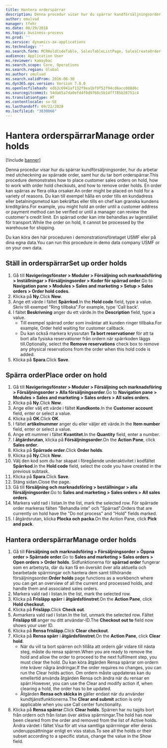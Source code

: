 ```yaml
---
title: Hantera orderspärrar
description: Denna procedur visar hur du spärrar kundförsäljningsorder, hur du arbetar med utcheckning av spärrade order, samt hur du tar bort orderspärrar.
author: omulvad
manager: tfehr
ms.date: 08/29/2018
ms.topic: business-process
ms.prod: ''
ms.service: dynamics-ax-applications
ms.technology: ''
ms.search.form: MCRHoldCodeTable, SalesTableListPage, SalesCreateOrder, SalesTable, MCRHoldCodeTrans, MCRHoldCheckOutOverride, MCRHoldCodeTable, MCRItemListCopying, MCRItemListTable, MCROMHoldList
audience: Application User
ms.reviewer: kamaybac
ms.search.scope: Core, Operations
ms.search.region: Global
ms.author: omulvad
ms.search.validFrom: 2016-06-30
ms.dyn365.ops.version: Version 7.0.0
ms.openlocfilehash: edb3c6941af132f9ea1bf9f52f94cd6acc008d6c
ms.sourcegitcommit: 54da65a7da0efd4f0d9760c5b14ff785b28751c4
ms.translationtype: HT
ms.contentlocale: sv-SE
ms.lasthandoff: 09/22/2020
ms.locfileid: "3830066"
---
```

# <a name="manage-order-holds"></a><span data-ttu-id="38dfc-103">Hantera orderspärrar</span><span class="sxs-lookup"><span data-stu-id="38dfc-103">Manage order holds</span></span>

[!include [banner](../../includes/banner.md)]

<span data-ttu-id="38dfc-104">Denna procedur visar hur du spärrar kundförsäljningsorder, hur du arbetar med utcheckning av spärrade order, samt hur du tar bort orderspärrar.</span><span class="sxs-lookup"><span data-stu-id="38dfc-104">This procedure demonstrates how to place customer sales orders on hold, how to work with order hold checkouts, and how to remove order holds.</span></span> <span data-ttu-id="38dfc-105">En order kan spärras av flera olika orsaker.</span><span class="sxs-lookup"><span data-stu-id="38dfc-105">An order might be placed on hold for a variety of reasons.</span></span> <span data-ttu-id="38dfc-106">Du kan till exempel hålla en order tills en kundadress eller betalningsmetod kan bekräftas eller tills en chef kan granska kundens kreditgräns.</span><span class="sxs-lookup"><span data-stu-id="38dfc-106">For example, you might hold an order until a customer address or payment method can be verified or until a manager can review the customer's credit limit.</span></span> <span data-ttu-id="38dfc-107">En spärrad order kan inte behandlas av lagerstället för transport.</span><span class="sxs-lookup"><span data-stu-id="38dfc-107">While the order on hold, it cannot be processed by the warehouse for shipping.</span></span> 

<span data-ttu-id="38dfc-108">Du kan köra den här proceduren i demonstrationsföretaget USMF eller på dina egna data.</span><span class="sxs-lookup"><span data-stu-id="38dfc-108">You can run this procedure in demo data company USMF or on your own data.</span></span>


## <a name="set-up-order-holds"></a><span data-ttu-id="38dfc-109">Ställ in orderspärrar</span><span class="sxs-lookup"><span data-stu-id="38dfc-109">Set up order holds</span></span>
1. <span data-ttu-id="38dfc-110">Gå till **Navigeringsfönster > Moduler > Försäljning och marknadsföring > Inställningar > Försäljningsorder > Koder för spärrad order**.</span><span class="sxs-lookup"><span data-stu-id="38dfc-110">Go to **Navigation pane > Modules > Sales and marketing > Setup > Sales orders > Order hold codes**.</span></span>
2. <span data-ttu-id="38dfc-111">Klicka på **Ny**.</span><span class="sxs-lookup"><span data-stu-id="38dfc-111">Click **New**.</span></span>
3. <span data-ttu-id="38dfc-112">Ange ett värde i fältet **Spärrkod**.</span><span class="sxs-lookup"><span data-stu-id="38dfc-112">In the **Hold code** field, type a value.</span></span> <span data-ttu-id="38dfc-113">Skriv till exempel "Ring tillbaka".</span><span class="sxs-lookup"><span data-stu-id="38dfc-113">For example, type 'Call back'.</span></span>  
4. <span data-ttu-id="38dfc-114">I fältet **Beskrivning** anger du ett värde.</span><span class="sxs-lookup"><span data-stu-id="38dfc-114">In the **Description** field, type a value.</span></span>
    - <span data-ttu-id="38dfc-115">Till exempel spärrad order som inväntar att kunden ringer tillbaka.</span><span class="sxs-lookup"><span data-stu-id="38dfc-115">For example, Order held waiting for customer callback.</span></span>  
    - <span data-ttu-id="38dfc-116">Du kan också markera kryssrutan **Ta bort reservationer** för att ta bort alla fysiska reservationer från ordern när spärrkoden läggs till.</span><span class="sxs-lookup"><span data-stu-id="38dfc-116">Optionally, select the **Remove reservations** check box to remove any physical reservations from the order when this hold code is added.</span></span>  
5. <span data-ttu-id="38dfc-117">Klicka på **Spara**.</span><span class="sxs-lookup"><span data-stu-id="38dfc-117">Click **Save**.</span></span>

## <a name="place-order-on-hold"></a><span data-ttu-id="38dfc-118">Spärra order</span><span class="sxs-lookup"><span data-stu-id="38dfc-118">Place order on hold</span></span>
1. <span data-ttu-id="38dfc-119">Gå till **Navigeringsfönster > Moduler > Försäljning och marknadsföring > Försäljningsorder > Alla försäljningsorder**.</span><span class="sxs-lookup"><span data-stu-id="38dfc-119">Go to **Navigation pane > Modules > Sales and marketing > Sales orders > All sales orders**.</span></span>
2. <span data-ttu-id="38dfc-120">Klicka på **Ny**.</span><span class="sxs-lookup"><span data-stu-id="38dfc-120">Click **New**.</span></span>
3. <span data-ttu-id="38dfc-121">Ange eller välj ett värde i fältet **Kundkonto**.</span><span class="sxs-lookup"><span data-stu-id="38dfc-121">In the **Customer account** field, enter or select a value.</span></span>
4. <span data-ttu-id="38dfc-122">Klicka på **OK**.</span><span class="sxs-lookup"><span data-stu-id="38dfc-122">Click **OK**.</span></span>
5. <span data-ttu-id="38dfc-123">I fältet **artikelnummer** anger du eller väljer ett värde.</span><span class="sxs-lookup"><span data-stu-id="38dfc-123">In the **Item number** field, enter or select a value.</span></span>
6. <span data-ttu-id="38dfc-124">Ange ett nummer i fältet **Kvantitet**.</span><span class="sxs-lookup"><span data-stu-id="38dfc-124">In the **Quantity** field, enter a number.</span></span>
7. <span data-ttu-id="38dfc-125">I **åtgärdsrutan**, klicka på **Försäljningsorder**.</span><span class="sxs-lookup"><span data-stu-id="38dfc-125">On the **Action Pane**, click **Sales order**.</span></span>
8. <span data-ttu-id="38dfc-126">Klicka på **Spärrade order**.</span><span class="sxs-lookup"><span data-stu-id="38dfc-126">Click **Order holds**.</span></span>
9. <span data-ttu-id="38dfc-127">Klicka på **Ny**.</span><span class="sxs-lookup"><span data-stu-id="38dfc-127">Click **New**.</span></span>
10. <span data-ttu-id="38dfc-128">Välj den kod som du har skapat i föregående underaktivitet i kodfältet **Spärrkod**.</span><span class="sxs-lookup"><span data-stu-id="38dfc-128">In the **Hold code** field, select the code you have created in the previous subtask.</span></span>
11. <span data-ttu-id="38dfc-129">Klicka på **Spara**.</span><span class="sxs-lookup"><span data-stu-id="38dfc-129">Click **Save**.</span></span>
12. <span data-ttu-id="38dfc-130">Stäng sidan.</span><span class="sxs-lookup"><span data-stu-id="38dfc-130">Close the page.</span></span>
13. <span data-ttu-id="38dfc-131">Gå till **försäljning och marknadsföring > beställningar > alla försäljningsorder**.</span><span class="sxs-lookup"><span data-stu-id="38dfc-131">Go to **Sales and marketing > Sales orders > All sales orders**.</span></span>
14. <span data-ttu-id="38dfc-132">Markera vald rad i listan.</span><span class="sxs-lookup"><span data-stu-id="38dfc-132">In the list, mark the selected row.</span></span> <span data-ttu-id="38dfc-133">För spärrade order markeras fälten "Behandla inte" och "Spärrad".</span><span class="sxs-lookup"><span data-stu-id="38dfc-133">Orders that are currently on hold have the "Do not process" and "Hold" fields marked.</span></span>
15. <span data-ttu-id="38dfc-134">I åtgärdsrutan, klicka **Plocka och packa**.</span><span class="sxs-lookup"><span data-stu-id="38dfc-134">On the Action Pane, click **Pick and pack**.</span></span>

## <a name="manage-order-holds"></a><span data-ttu-id="38dfc-135">Hantera orderspärrar</span><span class="sxs-lookup"><span data-stu-id="38dfc-135">Manage order holds</span></span>
1. <span data-ttu-id="38dfc-136">Gå till **Försäljning och marknadsföring > Försäljningsorder > Öppna order > Spärrade order**.</span><span class="sxs-lookup"><span data-stu-id="38dfc-136">Go to **Sales and marketing > Sales orders > Open orders > Order holds**.</span></span> <span data-ttu-id="38dfc-137">Sidfunktionerna för **spärrad order** fungerar som en arbetsyta, där du kan få en översikt över alla aktuella och bearbetade spärrningar och hantera dem samt tillhörande försäljningsorder.</span><span class="sxs-lookup"><span data-stu-id="38dfc-137">**Order holds** page functions as a workbench where you can get an overview of all the current and processed holds, and handle them and associated sales orders.</span></span>     
2. <span data-ttu-id="38dfc-138">Markera vald rad i listan.</span><span class="sxs-lookup"><span data-stu-id="38dfc-138">In the list, mark the selected row.</span></span>
3. <span data-ttu-id="38dfc-139">Klicka på **Frisläpp spärr** i **åtgärdsfönstret**.</span><span class="sxs-lookup"><span data-stu-id="38dfc-139">On the **Action Pane**, click **Hold checkout**.</span></span>
4. <span data-ttu-id="38dfc-140">Klicka på **Frisläpp**.</span><span class="sxs-lookup"><span data-stu-id="38dfc-140">Click **Check out**.</span></span>
5. <span data-ttu-id="38dfc-141">Avmarkera vald rad i listan.</span><span class="sxs-lookup"><span data-stu-id="38dfc-141">In the list, unmark the selected row.</span></span> <span data-ttu-id="38dfc-142">Fältet **Frisläpp till** anger nu ditt användar-ID.</span><span class="sxs-lookup"><span data-stu-id="38dfc-142">The **Checkout out to** field now shows your user ID.</span></span>   
6. <span data-ttu-id="38dfc-143">Klicka på **Rensa frisläpp**.</span><span class="sxs-lookup"><span data-stu-id="38dfc-143">Click **Clear checkout**.</span></span>
7. <span data-ttu-id="38dfc-144">Klicka på **Rensa spärr** i **åtgärdsfönstret**.</span><span class="sxs-lookup"><span data-stu-id="38dfc-144">On the **Action Pane**, click **Clear hold**.</span></span>
    - <span data-ttu-id="38dfc-145">När du vill ta bort spärren och tillåta att ordern går vidare till nästa steg, måste du rensa spärren.</span><span class="sxs-lookup"><span data-stu-id="38dfc-145">When you are ready to remove the hold and allow the order to proceed to the next fulfilment step, you must clear the hold.</span></span> <span data-ttu-id="38dfc-146">Du kan köra åtgärden Rensa spärrar om ordern inte kräver några ändringar.</span><span class="sxs-lookup"><span data-stu-id="38dfc-146">If the order requires no changes, you can run the Clear holds action.</span></span> <span data-ttu-id="38dfc-147">Om ordern måste uppdateras kan du emellertid använda åtgärden Rensa och ändra när du rensar en spärr.</span><span class="sxs-lookup"><span data-stu-id="38dfc-147">However, you can use the Clear and modify action if, when clearing a hold, the order has to be updated.</span></span>      
    - <span data-ttu-id="38dfc-148">Åtgärden **Rensa och skicka in** gäller endast när du använder kundtjänstfunktionerna.</span><span class="sxs-lookup"><span data-stu-id="38dfc-148">The **Clear and submit** action is only applicable when you use Call center functionality.</span></span>  
8. <span data-ttu-id="38dfc-149">Klicka på **Rensa spärrar**.</span><span class="sxs-lookup"><span data-stu-id="38dfc-149">Click **Clear holds**.</span></span> <span data-ttu-id="38dfc-150">Spärren har nu tagits bort från ordern och från listan över aktiva spärrningar.</span><span class="sxs-lookup"><span data-stu-id="38dfc-150">The hold has now been cleared from the order and removed from the list of Active holds.</span></span> <span data-ttu-id="38dfc-151">Ändra värdet i fältet Visa för att visa samtliga spärrningar eller deras underuppsättningar enligt en viss status.</span><span class="sxs-lookup"><span data-stu-id="38dfc-151">To see all the holds or their subset according to a specific status, change the value in the Show field.</span></span>     

